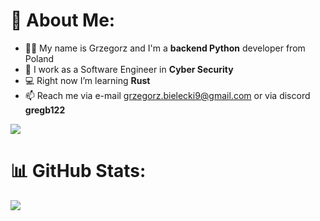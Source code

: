 # 💫 About Me:
- 🙋‍♂️ My name is Grzegorz and I'm a **backend Python** developer from Poland
- 🔭 I work as a Software Engineer in **Cyber Security**
- 💻 Right now I’m learning **Rust**
- 📫 Reach me via e-mail grzegorz.bielecki9@gmail.com or via discord **gregb122**

[![](https://img.shields.io/badge/LinkedIn-0077B5?style=for-the-badge&logo=linkedin&logoColor=white)](https://www.linkedin.com/in/grzegorzbielecki/)


# 📊 GitHub Stats:
![](https://github-readme-stats.vercel.app/api/top-langs/?username=gregb122&theme=blue-green&hide_border=false&include_all_commits=true&count_private=false&layout=compact)

<!-- Proudly created with GPRM ( https://gprm.itsvg.in ) -->

